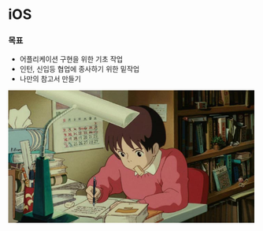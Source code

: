 # iOS

### 목표
- 어플리케이션 구현을 위한 기초 작업
- 인턴, 신입등 협업에 종사하기 위한 밑작업
- 나만의 참고서 만들기

<img src="/img/study.jpg" width="500">